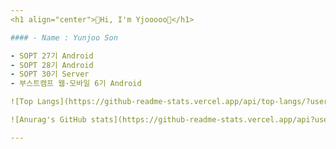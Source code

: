 ```yaml
---
<h1 align="center">🐳Hi, I'm Yjooooo🐳</h1>

#### - Name : Yunjoo Son

- SOPT 27기 Android
- SOPT 28기 Android
- SOPT 30기 Server
- 부스트캠프 웹·모바일 6기 Android

![Top Langs](https://github-readme-stats.vercel.app/api/top-langs/?username=yjooooo&theme=radical&layout=compact)

![Anurag's GitHub stats](https://github-readme-stats.vercel.app/api?username=yjooooo&count_private=true&theme=radical&show_icons=true)

---
```

